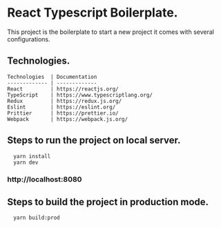 # React Typescript Boilerplate.

This project is the boilerplate to start a new project it comes with several configurations.
  ## Technologies.
    Technologies  | Documentation
    ------------- | -------------
    React         | https://reactjs.org/
    TypeScript    | https://www.typescriptlang.org/
    Redux         | https://redux.js.org/
    Eslint        | https://eslint.org/
    Prittier      | https://prettier.io/
    Webpack       | https://webpack.js.org/
    
  ## Steps to run the project on local server.
      yarn install
      yarn dev
   ### http://localhost:8080

  ## Steps to build the project in production mode.
      yarn build:prod
